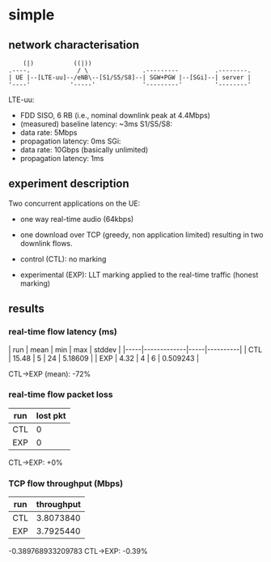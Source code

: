 # simple

## network characterisation

```
    (|)           ((|))
.----.             / \               .---------          .--------.
| UE |--[LTE-uu]--/eNB\--[S1/S5/S8]--| SGW+PGW |--[SGi]--| server |
'----'           '-----'             '---------'         '--------'
```

LTE-uu:
  - FDD SISO, 6 RB (i.e., nominal downlink peak at 4.4Mbps)
  - (measured) baseline latency: ~3ms
S1/S5/S8:
  - data rate: 5Mbps
  - propagation latency: 0ms
SGi:
  - data rate: 10Gbps (basically unlimited)
  - propagation latency: 1ms

## experiment description

Two concurrent applications on the UE:
- one way real-time audio (64kbps)
- one download over TCP (greedy, non application limited)
resulting in two downlink flows.

- control (CTL): no marking
- experimental (EXP): LLT marking applied to the real-time traffic (honest marking)
  
## results

### real-time flow latency (ms)

| run | mean  | min | max | stddev   |
|-----|-------------|-----|----------|
| CTL | 15.48 | 5   | 24  | 5.18609  |
| EXP | 4.32  | 4   | 6   | 0.509243 |

CTL->EXP (mean): -72%

### real-time flow packet loss

| run | lost pkt |
|-----|----------|
| CTL | 0        |
| EXP | 0        |

CTL->EXP: +0%

### TCP flow throughput (Mbps)

| run | throughput |
|-----|------------|
| CTL | 3.8073840  |  (86.5% of total downlink theoretical bandwidth)
| EXP | 3.7925440  |  (86.2% of total downlink theoretical bandwidth)

-0.389768933209783
CTL->EXP: -0.39%
